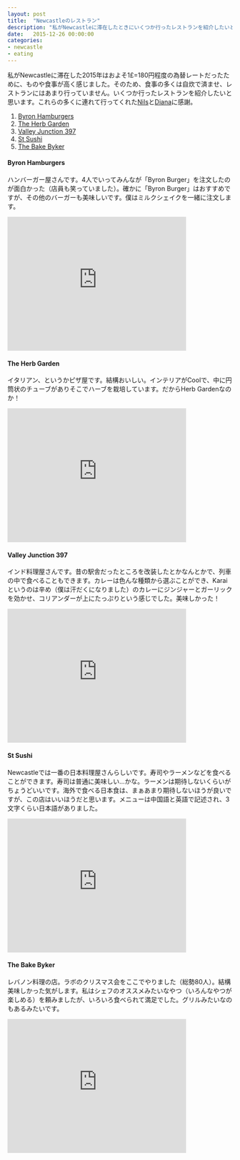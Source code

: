 ```yaml
---
layout: post
title:  "Newcastleのレストラン"
description: "私がNewcastleに滞在したときにいくつか行ったレストランを紹介したいと思います…"
date:   2015-12-26 00:00:00
categories:
- newcastle
- eating
---
```

私がNewcastleに滞在した2015年はおよそ1£=180円程度の為替レートだったために、ものや食事が高く感じました。そのため、食事の多くは自炊で済ませ、レストランにはあまり行っていません。いくつか行ったレストランを紹介したいと思います。これらの多くに連れて行ってくれた[Nils]と[Diana]に感謝。


1.  [Byron Hamburgers](#byron-hamburgers)
2.  [The Herb Garden](#the-herb-garden)
3.  [Valley Junction 397](#valley-junction-397)
4.  [St Sushi](#st-sushi)
5.  [The Bake Byker](#the-bake-byker)


#### Byron Hamburgers
ハンバーガー屋さんです。4人でいってみんなが「Byron Burger」を注文したのが面白かった（店員も笑っていました）。確かに「Byron Burger」はおすすめですが、その他のバーガーも美味しいです。僕はミルクシェイクを一緒に注文します。

<iframe src="https://www.google.com/maps/embed?pb=!1m18!1m12!1m3!1d2289.975758407975!2d-1.614893384507037!3d54.973524280352194!2m3!1f0!2f0!3f0!3m2!1i1024!2i768!4f13.1!3m3!1m2!1s0x487e70c9f19c5875%3A0xffaa56ed2cdbf670!2sByron+Hamburgers!5e0!3m2!1sja!2sus!4v1451177121828" width="400" height="300" frameborder="0" style="border:0" allowfullscreen></iframe>

#### The Herb Garden
イタリアン、というかピザ屋です。結構おいしい。インテリアがCoolで、中に円筒状のチューブがありそこでハーブを栽培しています。だからHerb Gardenなのか！

<iframe src="https://www.google.com/maps/embed?pb=!1m18!1m12!1m3!1d1145.1072474829039!2d-1.6123590198020437!3d54.96933754382858!2m3!1f0!2f0!3f0!3m2!1i1024!2i768!4f13.1!3m3!1m2!1s0x0000000000000000%3A0x780329c92438b39a!2sThe+Herb+Garden!5e0!3m2!1sja!2sus!4v1451177553432" width="400" height="300" frameborder="0" style="border:0" allowfullscreen></iframe>

#### Valley Junction 397
インド料理屋さんです。昔の駅舎だったところを改装したとかなんとかで、列車の中で食べることもできます。カレーは色んな種類から選ぶことができ、Karaiというのは辛め（僕は汗だくになりました）のカレーにジンジャーとガーリックを効かせ、コリアンダーが上にたっぷりという感じでした。美味しかった！

<iframe src="https://www.google.com/maps/embed?pb=!1m18!1m12!1m3!1d4579.017437881064!2d-1.6103634636087811!3d54.9817141579409!2m3!1f0!2f0!3f0!3m2!1i1024!2i768!4f13.1!3m3!1m2!1s0x0000000000000000%3A0x8c1c0a2282995e0e!2sValley+Junction+397!5e0!3m2!1sja!2sus!4v1451177785101" width="400" height="300" frameborder="0" style="border:0" allowfullscreen></iframe>

#### St Sushi
Newcastleでは一番の日本料理屋さんらしいです。寿司やラーメンなどを食べることができます。寿司は普通に美味しい…かな。ラーメンは期待しないくらいがちょうどいいです。海外で食べる日本食は、まぁあまり期待しないほうが良いですが、この店はいいほうだと思います。メニューは中国語と英語で記述され、3文字くらい日本語がありました。

<iframe src="https://www.google.com/maps/embed?pb=!1m18!1m12!1m3!1d2290.1554077097585!2d-1.6217460845071436!3d54.97037378035132!2m3!1f0!2f0!3f0!3m2!1i1024!2i768!4f13.1!3m3!1m2!1s0x487e774ac61d03c9%3A0x77f65fd403bc5975!2sSt+Sushi!5e0!3m2!1sja!2sus!4v1451178021946" width="400" height="300" frameborder="0" style="border:0" allowfullscreen></iframe>

#### The Bake Byker
レバノン料理の店。ラボのクリスマス会をここでやりました（総勢80人）。結構美味しかった気がします。私はシェフのオススメみたいなやつ（いろんなやつが楽しめる）を頼みましたが、いろいろ食べられて満足でした。グリルみたいなのもあるみたいです。

<iframe src="https://www.google.com/maps/embed?pb=!1m18!1m12!1m3!1d2289.8343816166234!2d-1.5861501823870476!3d54.976003512054106!2m3!1f0!2f0!3f0!3m2!1i1024!2i768!4f13.1!3m3!1m2!1s0x0000000000000000%3A0x7e4dde32e2fd807f!2sThe+Bake+Byker!5e0!3m2!1sja!2sus!4v1451178312576" width="400" height="300" frameborder="0" style="border:0" allowfullscreen></iframe>

[Nils]:https://openlab.ncl.ac.uk/people/nnh25/
[Diana]:https://openlab.ncl.ac.uk/people/diana/
